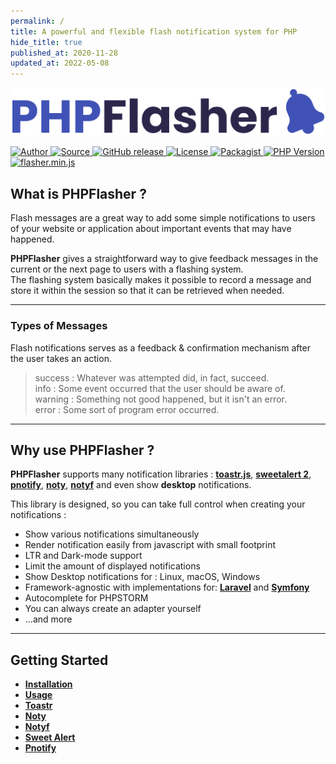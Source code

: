 ```yaml
---
permalink: /
title: A powerful and flexible flash notification system for PHP
hide_title: true
published_at: 2020-11-28
updated_at: 2022-05-08
---
```


<div class="text-center mb-8">
    <img id="logo" src="/dist/images/php-flasher-logo.svg" class="h-20 my-8" alt="PHPFlasher">
    <p class="pt-4 text-center">
        <a href="https://www.linkedin.com/in/younes-khoubza/">
            <img src="https://img.shields.io/badge/author-@yoeunes-blue.svg" alt="Author" />
        </a>
        <a href="https://github.com/php-flasher/php-flasher">
            <img src="https://img.shields.io/badge/source-php--flasher/php--flasher-blue.svg" alt="Source" />
        </a>
        <a href="https://github.com/php-flasher/php-flasher/releases">
            <img src="https://img.shields.io/github/tag/php-flasher/flasher.svg" alt="GitHub release" />
        </a>
        <a href="https://github.com/php-flasher/flasher/blob/master/LICENSE">
            <img src="https://img.shields.io/badge/license-MIT-brightgreen.svg" alt="License" />
        </a>
        <a href="https://packagist.org/packages/php-flasher/flasher">
            <img src="https://img.shields.io/packagist/dt/php-flasher/flasher.svg" alt="Packagist" />
        </a>
        <a href="https://packagist.org/packages/php-flasher/flasher">
            <img src="https://img.shields.io/packagist/php-v/php-flasher/flasher.svg" alt="PHP Version" />
        </a>
        <a href="https://cdn.jsdelivr.net/npm/@flasher/flasher/dist/flasher.min.js">
            <img src="https://img.badgesize.io/php-flasher/flasher-js/main/packages/flasher/dist/flasher.min.js.svg?compression=brotli&label=flasher.min.js" alt="flasher.min.js" />
        </a>
    </p>
</div>

## <i class="fa-duotone fa-list-radio"></i> What is **<span class="text-indigo-900">PHP<span class="text-indigo-500">Flasher</span></span>** ?

Flash messages are a great way to add some simple notifications to users of your website or application about important events that may have happened.

**<span class="text-indigo-900">PHP<span class="text-indigo-500">Flasher</span></span>** gives a straightforward way to give feedback messages in the current or the next page to users with a flashing system. <br>
The flashing system basically makes it possible to record a message and store it within the session so that it can be retrieved when needed.

---

### <i class="fa-duotone fa-list-radio"></i> Types of Messages

Flash notifications serves as a feedback & confirmation mechanism after the user takes an action.

> <div class="mt-2"><span class="text-green-700"><i class="fa-solid fa-circle-check fa-xl"></i> success : </span> Whatever was attempted did, in fact, succeed.</div>
> <div class="mt-2"><span class="text-blue-600"><i class="fa-solid fa-circle-info fa-xl"></i> info : </span> Some event occurred that the user should be aware of.</div>
> <div class="mt-2"><span class="text-yellow-600"><i class="fa-solid fa-circle-exclamation fa-xl"></i> warning : </span> Something not good happened, but it isn't an error.</div>
> <div class="mt-2"><span class="text-red-600"><i class="fa-solid fa-circle-xmark fa-xl"></i> error : </span> Some sort of program error occurred.</div>

---

## <i class="fa-duotone fa-list-radio"></i> Why use **<span class="text-indigo-900">PHP<span class="text-indigo-500">Flasher</span></span>** ?

**<span class="text-indigo-900">PHP<span class="text-indigo-500">Flasher</span></span>** supports many notification libraries : <span class="text-indigo-900">[__toastr.js__](/docs/adapter/toastr/)</span>, <span class="text-indigo-900">[__sweetalert 2__](/docs/adapter/sweetalert/)</span>, <span class="text-indigo-900">[__pnotify__](/docs/adapter/pnotify/)</span>, <span class="text-indigo-900">[__noty__](/docs/adapter/noty/)</span>, <span class="text-indigo-900">[__notyf__](/docs/adapter/notyf/)</span> and even show <span class="text-indigo-900">__desktop__</span> notifications.

This library is designed, so you can take full control when creating your notifications :

* Show various notifications simultaneously
* Render notification easily from <i class="fa-brands fa-js-square text-yellow-600 fa-xl"></i> javascript with small footprint
* LTR <i class="fa-duotone fa-signs-post text-indigo-900 fa-xl"></i> and Dark-mode <i class="fa-duotone fa-circle-half-stroke text-indigo-900 fa-xl"></i> support
* Limit the amount of displayed notifications
* Show Desktop notifications for : <i class="fa-brands fa-linux fa-xl"></i> Linux, <i class="fa-brands fa-apple fa-xl"></i> macOS, <i class="fa-brands fa-windows fa-xl"></i> Windows
* Framework-agnostic with implementations for: <a href="https://laravel.com/" class="text-indigo-900"><i class="fa-brands fa-laravel text-red-900 fa-xl"></i> <strong>Laravel</strong></a> and <a href="https://symfony.com/" class="text-indigo-900"><i class="fa-brands fa-symfony text-black fa-xl"></i> <strong>Symfony</strong></a>
* Autocomplete for <i class="fa-duotone fa-sidebar text-indigo-900 fa-xl"></i> PHPSTORM
* You can always create an adapter yourself <i class="fa-duotone fa-screwdriver-wrench fa-xl text-indigo-900"></i>
* ...and more

---

## <i class="fa-duotone fa-list-radio"></i> Getting Started

* **[Installation](/docs/installation/)**
* **[Usage](/docs/usage/)**
* **[Toastr](/docs/adapter/toastr/)**
* **[Noty](/docs/adapter/noty/)**
* **[Notyf](/docs/adapter/notyf/)**
* **[Sweet Alert](/docs/adapter/sweetalert/)**
* **[Pnotify](/docs/adapter/pnotify/)**
